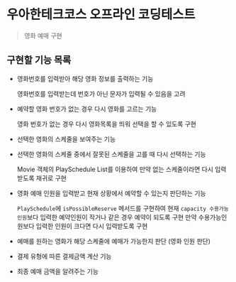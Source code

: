 # 우아한테크코스 오프라인 코딩테스트

> 영화 예매 구현

## 구현할 기능 목록

- 영화번호를 입력받아 해당 영화 정보를 출력하는 기능
    
    영화번호를 입력받는데 번호가 아닌 문자가 입력될 수 있음을 고려
    
- 예약할 영화 번호가 없는 경우 다시 영화를 고르는 기능

    영화 번호가 없는 경우 다시 영화목록을 띄워 선택을 할 수 있도록 구현
    
- 선택한 영화의 스케줄을 보여주는 기능
- 선택한 영화의 스케줄 중에서 잘못된 스케줄을 고를 때 다시 선택하는 기능

    Movie 객체의 PlaySchedule List를 이용하여 만약 없는 스케줄이라면 다시 입력받도록 재귀로 구현

- 영화 예매 인원을 입력받고 현재 상황에서 예약할 수 있는지 판단하는 기능

    `PlaySchedule`에 `isPossibleReserve` 메서드를 구현하여 현재 `capacity 수용가능인원`보다
    입력한 예약인원이 작거나 같은 경우 예약이 되도록 구현
    만약 수용가능인원보다 입력한 인원이 크다면 다시 입력받도록 구현

- 예매를 원하는 영화가 해당 스케줄에 예매가 가능한지 판단 (영화 인원 판단)
- 결제 유형에 따른 결제금액 계산 기능
- 최종 예매 금액을 알려주는 기능
